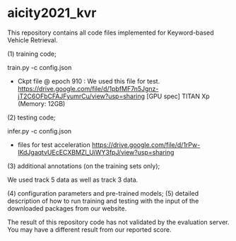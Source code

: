 # aicity2021_kvr
This repository contains all code files implemented for Keyword-based Vehicle Retrieval.


(1) training code; 

train.py -c config.json


* Ckpt file @ epoch 910 : We used this file for test.
https://drive.google.com/file/d/1pbfMF7n5Jgnz-jT2C6OFbCFAJFyumrCu/view?usp=sharing
[GPU spec]
TITAN Xp (Memory: 12GB)

(2) testing code; 

infer.py -c config.json

* files for test acceleration
https://drive.google.com/file/d/1rPw-lKdJgaqtvUEcECXBMZl_UiWY3fpJ/view?usp=sharing

(3) additional annotations (on the training sets only); 

We used track 5 data as well as track 3 data.

(4) configuration parameters and pre-trained models; 
(5) detailed description of how to run training and testing with the input of the downloaded packages from our website.

The result of this repository code has not validated by the evaluation server.
You may have a different result from our reported score.
